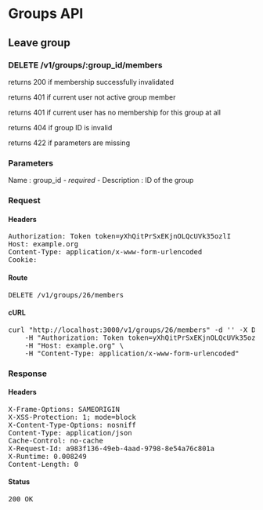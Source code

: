 # Groups API

## Leave group

### DELETE /v1/groups/:group_id/members

returns 200 if membership successfully invalidated

returns 401 if current user not active group member

returns 401 if current user has no membership for this group at all

returns 404 if group ID is invalid

returns 422 if parameters are missing

### Parameters

Name : group_id *- required -*
Description : ID of the group

### Request

#### Headers

<pre>Authorization: Token token=yXhQitPrSxEKjnOLQcUVk35ozlI
Host: example.org
Content-Type: application/x-www-form-urlencoded
Cookie: </pre>

#### Route

<pre>DELETE /v1/groups/26/members</pre>

#### cURL

<pre class="request">curl &quot;http://localhost:3000/v1/groups/26/members&quot; -d &#39;&#39; -X DELETE \
	-H &quot;Authorization: Token token=yXhQitPrSxEKjnOLQcUVk35ozlI&quot; \
	-H &quot;Host: example.org&quot; \
	-H &quot;Content-Type: application/x-www-form-urlencoded&quot;</pre>

### Response

#### Headers

<pre>X-Frame-Options: SAMEORIGIN
X-XSS-Protection: 1; mode=block
X-Content-Type-Options: nosniff
Content-Type: application/json
Cache-Control: no-cache
X-Request-Id: a983f136-49eb-4aad-9798-8e54a76c801a
X-Runtime: 0.008249
Content-Length: 0</pre>

#### Status

<pre>200 OK</pre>

